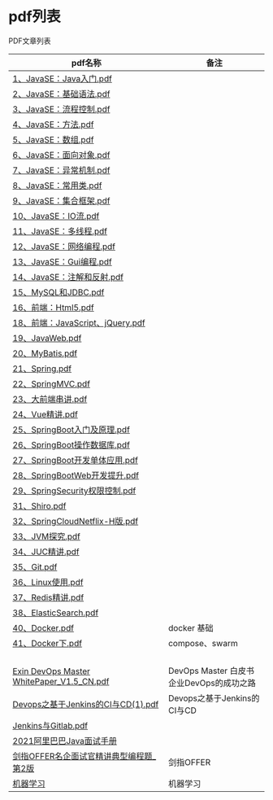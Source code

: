 # pdf列表




PDF文章列表

| pdf名称                                                      | 备注                                          |
| ------------------------------------------------------------ | --------------------------------------------- |
| [1、JavaSE：Java入门.pdf](https://hubu.buzz/pdf/web/viewer.html?file=1、JavaSE：Java入门.pdf) |                                               |
| [2、JavaSE：基础语法.pdf](https://hubu.buzz/pdf/web/viewer.html?file=2、JavaSE：基础语法.pdf) |                                               |
| [3、JavaSE：流程控制.pdf](https://hubu.buzz/pdf/web/viewer.html?file=3、JavaSE：流程控制.pdf) |                                               |
| [4、JavaSE：方法.pdf](https://hubu.buzz/pdf/web/viewer.html?file=4、JavaSE：方法.pdf) |                                               |
| [5、JavaSE：数组.pdf](https://hubu.buzz/pdf/web/viewer.html?file=5、JavaSE：数组.pdf) |                                               |
| [6、JavaSE：面向对象.pdf](https://hubu.buzz/pdf/web/viewer.html?file=6、JavaSE：面向对象.pdf) |                                               |
| [7、JavaSE：异常机制.pdf](https://hubu.buzz/pdf/web/viewer.html?file=7、JavaSE：异常机制.pdf) |                                               |
| [8、JavaSE：常用类.pdf](https://hubu.buzz/pdf/web/viewer.html?file=8、JavaSE：常用类.pdf) |                                               |
| [9、JavaSE：集合框架.pdf](https://hubu.buzz/pdf/web/viewer.html?file=9、JavaSE：集合框架.pdf) |                                               |
| [10、JavaSE：IO流.pdf](https://hubu.buzz/pdf/web/viewer.html?file=10、JavaSE：IO流.pdf) |                                               |
| [11、JavaSE：多线程.pdf](https://hubu.buzz/pdf/web/viewer.html?file=11、JavaSE：多线程.pdf) |                                               |
| [12、JavaSE：网络编程.pdf](https://hubu.buzz/pdf/web/viewer.html?file=12、JavaSE：网络编程.pdf) |                                               |
| [13、JavaSE：Gui编程.pdf](https://hubu.buzz/pdf/web/viewer.html?file=13、JavaSE：Gui编程.pdf) |                                               |
| [14、JavaSE：注解和反射.pdf](https://hubu.buzz/pdf/web/viewer.html?file=14、JavaSE：注解和反射.pdf) |                                               |
| [15、MySQL和JDBC.pdf](https://hubu.buzz/pdf/web/viewer.html?file=15、MySQL和JDBC.pdf) |                                               |
| [16、前端：Html5.pdf](https://hubu.buzz/pdf/web/viewer.html?file=16、前端：Html5.pdf) |                                               |
| [18、前端：JavaScript、jQuery.pdf](https://hubu.buzz/pdf/web/viewer.html?file=18、前端：JavaScript、jQuery.pdf) |                                               |
| [19、JavaWeb.pdf](https://hubu.buzz/pdf/web/viewer.html?file=19、JavaWeb.pdf) |                                               |
| [20、MyBatis.pdf](https://hubu.buzz/pdf/web/viewer.html?file=20、MyBatis.pdf) |                                               |
| [21、Spring.pdf](https://hubu.buzz/pdf/web/viewer.html?file=21、Spring.pdf) |                                               |
| [22、SpringMVC.pdf](https://hubu.buzz/pdf/web/viewer.html?file=22、SpringMVC.pdf) |                                               |
| [23、大前端串讲.pdf](https://hubu.buzz/pdf/web/viewer.html?file=23、大前端串讲.pdf) |                                               |
| [24、Vue精讲.pdf](https://hubu.buzz/pdf/web/viewer.html?file=24、Vue精讲.pdf) |                                               |
| [25、SpringBoot入门及原理.pdf](https://hubu.buzz/pdf/web/viewer.html?file=25、SpringBoot入门及原理.pdf) |                                               |
| [26、SpringBoot操作数据库.pdf](https://hubu.buzz/pdf/web/viewer.html?file=26、SpringBoot操作数据库.pdf) |                                               |
| [27、SpringBoot开发单体应用.pdf](https://hubu.buzz/pdf/web/viewer.html?file=27、SpringBoot开发单体应用.pdf) |                                               |
| [28、SpringBootWeb开发提升.pdf](https://hubu.buzz/pdf/web/viewer.html?file=28、SpringBootWeb开发提升.pdf) |                                               |
| [29、SpringSecurity权限控制.pdf](https://hubu.buzz/pdf/web/viewer.html?file=29、SpringSecurity权限控制.pdf) |                                               |
| [31、Shiro.pdf](https://hubu.buzz/pdf/web/viewer.html?file=31、Shiro.pdf) |                                               |
| [32、SpringCloudNetflix-H版.pdf](https://hubu.buzz/pdf/web/viewer.html?file=32、SpringCloudNetflix-H版.pdf) |                                               |
| [33、JVM探究.pdf](https://hubu.buzz/pdf/web/viewer.html?file=33、JVM探究.pdf) |                                               |
| [34、JUC精讲.pdf](https://hubu.buzz/pdf/web/viewer.html?file=34、JUC精讲.pdf) |                                               |
| [35、Git.pdf](https://hubu.buzz/pdf/web/viewer.html?file=35、Git.pdf) |                                               |
| [36、Linux使用.pdf](https://hubu.buzz/pdf/web/viewer.html?file=36、Linux使用.pdf) |                                               |
| [37、Redis精讲.pdf](https://hubu.buzz/pdf/web/viewer.html?file=37、Redis精讲.pdf) |                                               |
| [38、ElasticSearch.pdf](https://hubu.buzz/pdf/web/viewer.html?file=38、ElasticSearch.pdf) |                                               |
| [40、Docker.pdf](https://hubu.buzz/pdf/web/viewer.html?file=40、Docker.pdf) | docker 基础                                   |
| [41、Docker下.pdf](https://hubu.buzz/pdf/web/viewer.html?file=41、Docker下.pdf) | compose、swarm                                |
|                                                              |                                               |
|                                                              |                                               |
|                                                              |                                               |
|                                                              |                                               |
| [Exin DevOps Master WhitePaper_V1.5_CN.pdf](https://hubu.buzz/pdf/web/viewer.html?file=Exin_DevOps_Master_WhitePaper_V1.5_CN.pdf) | DevOps Master 白皮书<br/>企业DevOps的成功之路 |
| [Devops之基于Jenkins的CI与CD(1).pdf](https://hubu.buzz/pdf/web/viewer.html?file=Devops之基于Jenkins的CI与CD(1).pdf) | Devops之基于Jenkins的CI与CD                   |
| [Jenkins与Gitlab.pdf](https://hubu.buzz/pdf/web/viewer.html?file=Jenkins与Gitlab-markdown.pdf) |                                               |
| [2021阿里巴巴Java面试手册](https://hubu.buzz/pdf/web/viewer.html?file=2021阿里巴巴Java面试手册.pdf) |                                               |
| [剑指OFFER名企面试官精讲典型编程题_第2版](https://hubu.buzz/pdf/web/viewer.html?file=剑指OFFER名企面试官精讲典型编程题_第2版.pdf) | 剑指OFFER                                     |
| [机器学习](https://hubu.buzz/pdf/web/viewer.html?file=MLY-zh-cn.pdf) | 机器学习                                      |







